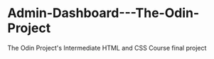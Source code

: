 # Admin-Dashboard---The-Odin-Project
The Odin Project's Intermediate HTML and CSS Course final project
